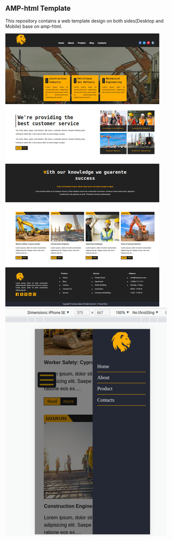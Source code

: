 ##  AMP-html Template

This repository contains a web template design on both sides(Desktop and Mobile) base on amp-html.

<img src="./images/main-page.jpg" alt="main page">
<img src="./images/mobil.jpg" alt="main page">